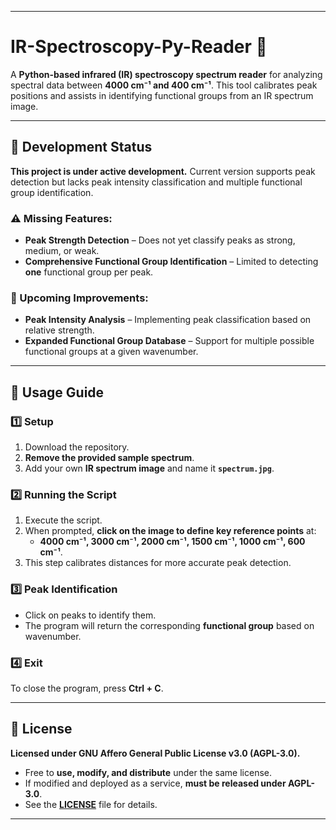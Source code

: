 
---

# **IR-Spectroscopy-Py-Reader** 🔬  

A **Python-based infrared (IR) spectroscopy spectrum reader** for analyzing spectral data between **4000 cm⁻¹ and 400 cm⁻¹**. This tool calibrates peak positions and assists in identifying functional groups from an IR spectrum image.  

---

## **🚧 Development Status**
**This project is under active development.** Current version supports peak detection but lacks peak intensity classification and multiple functional group identification.  

### **⚠️ Missing Features:**  
- **Peak Strength Detection** – Does not yet classify peaks as strong, medium, or weak.  
- **Comprehensive Functional Group Identification** – Limited to detecting **one** functional group per peak.  

### **🔄 Upcoming Improvements:**  
- **Peak Intensity Analysis** – Implementing peak classification based on relative strength.  
- **Expanded Functional Group Database** – Support for multiple possible functional groups at a given wavenumber.  

---

## **📖 Usage Guide**  

### **1️⃣ Setup**  
1. Download the repository.  
2. **Remove the provided sample spectrum**.  
3. Add your own **IR spectrum image** and name it **`spectrum.jpg`**.  

### **2️⃣ Running the Script**  
1. Execute the script.  
2. When prompted, **click on the image to define key reference points** at:  
   - **4000 cm⁻¹, 3000 cm⁻¹, 2000 cm⁻¹, 1500 cm⁻¹, 1000 cm⁻¹, 600 cm⁻¹**.  
3. This step calibrates distances for more accurate peak detection.  

### **3️⃣ Peak Identification**  
- Click on peaks to identify them.  
- The program will return the corresponding **functional group** based on wavenumber.  

### **4️⃣ Exit**  
To close the program, press **Ctrl + C**.  

---

## **📜 License**  

**Licensed under GNU Affero General Public License v3.0 (AGPL-3.0).**  
- Free to **use, modify, and distribute** under the same license.  
- If modified and deployed as a service, **must be released under AGPL-3.0**.  
- See the **[LICENSE](LICENSE)** file for details.  

---

